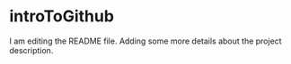 # introToGithub
I am editing the README file. Adding some more details about the project description.
